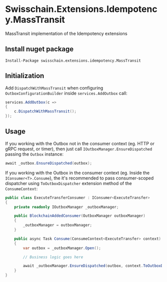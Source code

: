 # Swisschain.Extensions.Idempotency.MassTransit
MassTransit implementation of the Idempotency extensions

## Install nuget package

`Install-Package swisschain.extensions.idempotency.MassTransit`

## Initialization

Add `DispatchWithMassTransit` when configuring `OutboxConfigurationBuilder` inside `services.AddOutbox` call:

```c#
services.AddOutbox(c =>
{
    c.DispatchWithMassTransit();
});
```

## Usage

If you working with the Outbox not in the consumer context (eg. HTTP or gRPC request, or timer), then just call `IOutboxManager.EnsureDispatched` passing the `Outbox` instance:

```c#
await _outbox.EnsureDispatched(outbox);
```

If you working with the Outbox in the consumer context (eg. Inside the `IConsumer<T>.Consume`), the it's recommended to pass consumer-scoped dispatcher using `ToOutboxDispatcher` 
extension method of the `ConsumeContext`:

```c#
public class ExecuteTransferConsumer : IConsumer<ExecuteTransfer>
{
    private readonly IOutboxManager _outboxManager;

    public BlockchainAddedConsumer(OutboxManager outboxManager)
    {
        _outboxManager = outboxManager;
    }

    public async Task Consume(ConsumeContext<ExecuteTransfer> context)
    {
        var outbox = _outboxManager.Open();

        // Business logic goes here

        await _outboxManager.EnsureDispatched(outbox, context.ToOutboxDispatcher());
    }
}
```